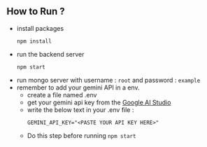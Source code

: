 ## How to Run ?
- install packages
    ```
    npm install
    ```
- run the backend server
    ```
    npm start
    ```
- run mongo server with username : `root` and password : `example`
- remember to add your gemini API in a env.
  - create a file named .env
  - get your gemini api key from the [Google AI Studio](https://aistudio.google.com/apikey)
  - write the below text in your .env file :
    ```
    GEMINI_API_KEY="<PASTE YOUR API KEY HERE>"
    ```
  - Do this step before running `npm start` 
